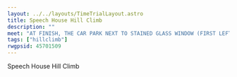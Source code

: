 ```yaml
---
layout: ../../layouts/TimeTrialLayout.astro
title: Speech House Hill Climb
description: ""
meet: "AT FINISH, THE CAR PARK NEXT TO STAINED GLASS WINDOW (FIRST LEFT AFTER SPEECH HOUSE ON B4226 TOWARDS CINDERFORD)"
tags: ["hillclimb"]
rwgpsid: 45701509
---
```


Speech House Hill Climb